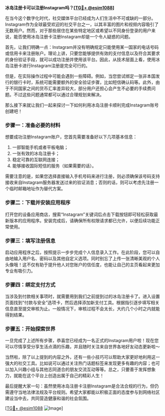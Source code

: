 **冰岛注册卡可以注册Instagram吗？[[TG💪+ @esim1088](https://t.me/s/esim1088)]**

在当今这个数字化时代，社交媒体平台已经成为人们生活中不可或缺的一部分。Instagram作为全球最受欢迎的社交平台之一，以其丰富的图片和视频内容吸引了无数用户。然而，对于那些居住在某些特定地区或希望以不同身份登录的用户来说，能否使用冰岛注册卡注册Instagram却是一个令人疑惑的问题。

首先，让我们明确一点：Instagram并没有明确规定只能使用某一国家的电话号码或信用卡来注册账户。理论上讲，只要您能够提供有效的支付信息以及符合其要求的身份验证手段，就可以成功注册并使用该平台。因此，从技术层面上看，使用冰岛注册卡进行Instagram注册是完全可行的。

但是，在实际操作过程中可能会遇到一些障碍。例如，当您尝试绑定一张非本国发行的银行卡时，系统可能需要额外的安全验证步骤，比如短信确认码等。此外，由于不同国家之间的货币汇率差异较大，部分用户还担心会产生不必要的手续费问题。不过这些问题通常都可以通过合理规划来解决。

那么接下来就让我们一起来探讨一下如何利用冰岛注册卡顺利完成Instagram账号创建吧！

### 步骤一：准备必要的材料
想要成功注册Instagram账户，您首先需要准备好以下几项基本信息：
1. 一部智能手机或者平板电脑；
2. 一张有效的冰岛注册卡；
3. 稳定可靠的互联网连接；
4. 能够接收国际短信的服务（如果需要的话）。

需要注意的是，如果您选择直接输入手机号码来进行注册，则必须确保该号码支持接收来自Instagram服务器发送过来的验证消息；否则的话，则可以考虑先注册一个临时邮箱地址作为替代方案。

### 步骤二：下载并安装应用程序
打开您的设备应用商店，搜索“Instagram”关键词后点击下载按钮即可轻松获取最新版本的应用程序。安装完成后，请确保所有权限请求都已允许，以便后续功能正常使用。

### 步骤三：填写注册信息
启动应用程序之后，按照提示一步步完成个人信息录入工作。在此阶段，您可以自由地输入用户名、密码以及其他自定义选项。同时别忘了上传一张清晰美观的个人头像哦！这不仅有助于提升他人对您账户的信任度，也能让自己的主页看起来更加专业有吸引力。

### 步骤四：绑定支付方式
当涉及到付款相关事项时，就需要用到我们之前提到过的冰岛注册卡了。进入设置页面找到“付款与安全”选项卡，然后选择添加新支付工具。根据指引逐步填写相关信息直至提交审核为止。一般情况下，审核过程不会太长，大约几个小时之内就能得到结果。

### 步骤五：开始探索世界
一旦完成了上述所有步骤，恭喜您已经成为一名正式的Instagram用户啦！现在您可以尽情享受分享生活点滴的乐趣，并且随时关注来自世界各地好友动态更新啦～

当然啦，除了以上提到的内容之外，还有一些小技巧可以帮助大家更好地利用这一强大的社交工具。比如说可以通过关注热门话题标签来发现更多有趣的内容；也可以加入兴趣小组与其他志同道合的朋友交流互动等等。总之，只要善于发挥想象力，就能在这个平台上创造出属于自己的精彩人生！

最后提醒大家一句：虽然使用冰岛注册卡注册Instagram是合法合规的行为，但仍需遵守当地法律法规及平台规则。希望大家都能以积极正面的态度参与到网络社区建设当中去，共同营造健康和谐的社会氛围。

[[TG💪+ @esim1088](https://t.me/s/esim1088) ![Image](https://i.postimg.cc/4NQfJmqS/Snipaste-2025-05-13-00-14-12.png)]